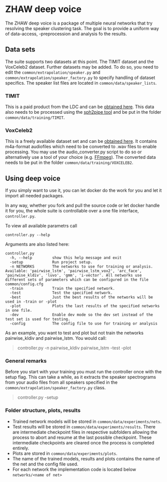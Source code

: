# ZHAW deep voice
 
 The ZHAW deep voice is a package of multiple neural networks that try resolving the speaker clustering task. The goal is to provide a uniform way of data-access, -preprocession and analysis fo the results.
 
## Data sets
The suite supports two datasets at this point. The TIMIT dataset and the VoxCeleb2 dataset.
Further datasets may be added. To do so, you need to edit the `common/extrapolation/speaker.py` and `common/extrapolation/speaker_factory.py` to specify handling of dataset specifics.
The speaker list files are located in `common/data/speaker_lists`.

### TIMIT
This is a paid product from the LDC and can be [obtained here](https://www.ldc.upenn.edu/).
This data also needs to be processed using the [sph2pipe tool](https://www.ldc.upenn.edu/language-resources/tools/sphere-conversion-tools) and be put in the folder `common/data/training/TIMIT`.

### VoxCeleb2
This is a freely available dataset set and can be [obtained here](http://www.robots.ox.ac.uk/~vgg/data/voxceleb/vox2.html). It contains m4a-format audiofiles which need to be converted to .wav files to enable processing. You may use the audio_converter.py script to do so or alternatively use a tool of your choice (e.g. [FFmpeg](https://ffmpeg.org/)).
The converted data needs to be put in the folder `common/data/training/VOXCELEB2`.

## Using deep voice
If you simply want to use it, you can let docker do the work for you and let it import all needed packages.

In any way, whether you fork and pull the source code or let docker handle it for you, the whole suite is controllable over a one file interface,  `controller.py`.

 To view all available parametrs call
 ```
 controller.py --help
 ```

Arguments are also listed here: 
```
controller.py
  -h, --help         show this help message and exit
  -setup             Run project setup.
  -n NETWORKS        The networks to use for training or analysis. Available: 'pairwise_lstm', 'pairwise_lstm_vox2', 'arc_face', 'pairwise_kldiv', 'luvo', 'gmm', 'i-vector'. All networks use different sets of parameters which can be configured in the file common/config.cfg
  -train             Train the specified network.
  -test              Test the specified network.
  -best              Just the best results of the networks will be used in -train or -plot
  -plot              Plots the last results of the specified networks in one file.
  -dev               Enable dev mode so the dev set instead of the test set is used for testing.
  -config            The config file to use for training or analysis
```
  
As an example, you want to test and plot but not train the networks pairwise_kldiv and pairwise_lstm. You would call:
> controller.py -n pairwise_kldiv pairwise_lstm -test -plot

### General remarks
Before you start with your training you must run the controller once with the setup flag. 
This can take a while, as it extracts the speaker spectrograms from your audio files from all speakers specified in the `common/extrapolation/speaker_factory.py` class.
> controller.py -setup

### Folder structure, plots, results
* Trained network models will be stored in `common/data/experiments/nets`.
* Test results will be stored in `common/data/experiments/results`. There are intermediate checkpoint files in respective subfolders allowing the process to abort and resume at the last possible checkpoint. These intermediate checkpoints are cleared once the process is completed entirely.
* Plots are stored in `common/data/experiments/plots`.
* The name of the trained models, results and plots contains the name of the net and the config file used.
* For each network the implementation code is located below `networks/<name of net>`
